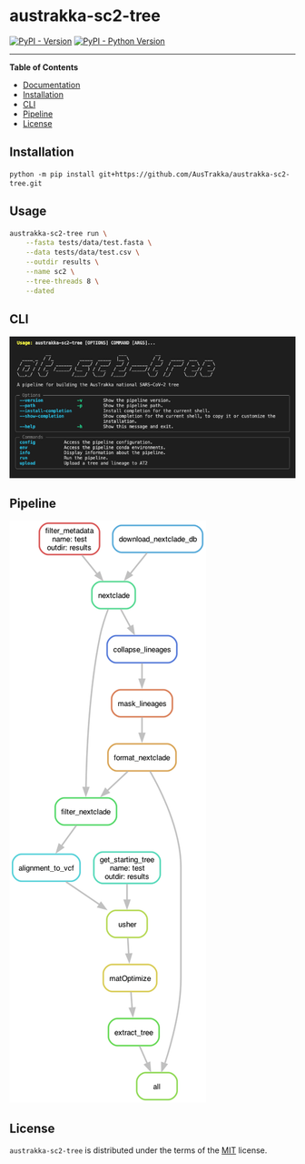 # austrakka-sc2-tree

[![PyPI - Version](https://img.shields.io/pypi/v/austrakka-sc2-tree.svg)](https://pypi.org/project/austrakka-sc2-tree)
[![PyPI - Python Version](https://img.shields.io/pypi/pyversions/austrakka-sc2-tree.svg)](https://pypi.org/project/austrakka-sc2-tree)

-----

**Table of Contents**
- [Documentation](https://austrakka.github.io/austrakka-sc2-tree/)
- [Installation](#installation)
- [CLI](#cli)
- [Pipeline](#pipeline)
- [License](#license)

## Installation

```console
python -m pip install git+https://github.com/AusTrakka/austrakka-sc2-tree.git
```

## Usage

```bash
austrakka-sc2-tree run \
    --fasta tests/data/test.fasta \
    --data tests/data/test.csv \
    --outdir results \
    --name sc2 \
    --tree-threads 8 \
    --dated
```

## CLI 

![](docs/images/cli.png)

## Pipeline

![](docs/images/dag.png)

## License

`austrakka-sc2-tree` is distributed under the terms of the [MIT](https://spdx.org/licenses/MIT.html) license.
